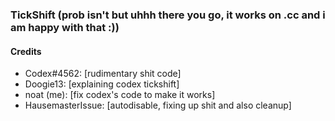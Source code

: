 ### TickShift (prob isn't but uhhh there you go, it works on .cc and i am happy with that :))
#### Credits
 - Codex#4562: [rudimentary shit code]
 - Doogie13: [explaining codex tickshift]
 - noat (me): [fix codex's code to make it works]
 - HausemasterIssue: [autodisable, fixing up shit and also cleanup]
